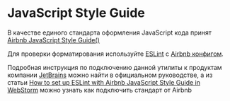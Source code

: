 # JavaScript Style Guide
В качестве единого стандарта оформления JavaScript кода принят
[Airbnb JavaScript Style Guide()](https://github.com/airbnb/javascript) 

Для проверки форматирования используйте [ESLint](http://eslint.org/) с [Airbnb конфигом](https://github.com/airbnb/javascript).

Подробная инструкция по подключению данной утилиты к продуктам компании 
[JetBrains](https://www.jetbrains.com/products.html) можно найти в официальном руководстве, а из статьи
[How to set up ESLint with Airbnb JavaScript Style Guide in WebStorm](https://www.themarketingtechnologist.co/eslint-with-airbnb-javascript-style-guide-in-webstorm/)
можно узнать как подключить стандарт от Airbnb
